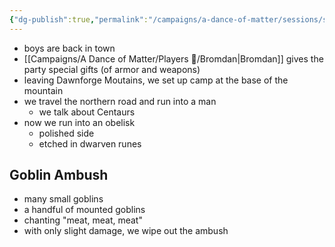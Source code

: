 ```yaml
---
{"dg-publish":true,"permalink":"/campaigns/a-dance-of-matter/sessions/session-1002/"}
---
```


- boys are back in town
- [[Campaigns/A Dance of Matter/Players 👤/Bromdan\|Bromdan]] gives the party special gifts (of armor and weapons)
- leaving Dawnforge Moutains, we set up camp at the base of the mountain
- we travel the northern road and run into a man
	- we talk about Centaurs
- now we run into an obelisk
	- polished side
	- etched in dwarven runes

## Goblin Ambush
- many small goblins
- a handful of mounted goblins
- chanting "meat, meat, meat"
- with only slight damage, we wipe out the ambush 